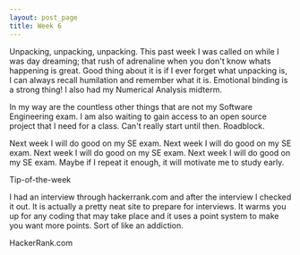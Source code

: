 ```yaml
---
layout: post_page
title: Week 6
---
```


Unpacking, unpacking, unpacking. This past week I was called on while I was day dreaming; that rush of adrenaline when you don't know whats happening is great. Good thing about it is if I ever forget what unpacking is, I can always recall humilation and remember what it is. Emotional binding is a strong thing! I also had my Numerical Analysis midterm.

In my way are the countless other things that are not my Software Engineering exam. I am also waiting to gain access to an open source project that I need for a class. Can't really start until then. Roadblock.

Next week I will do good on my SE exam. Next week I will do good on my SE exam. Next week I will do good on my SE exam. Next week I will do good on my SE exam. Maybe if I repeat it enough, it will motivate me to study early.

Tip-of-the-week

I had an interview through hackerrank.com and after the interview I checked it out. It is actually a pretty neat site to prepare for interviews. It warms you up for any coding that may take place and it uses a point system to make you want more points. Sort of like an addiction. 

HackerRank.com